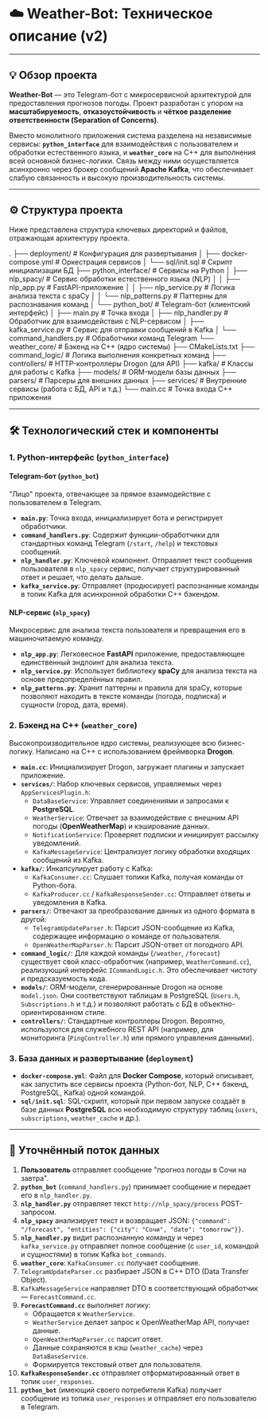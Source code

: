 # ☁️ Weather-Bot: Техническое описание (v2)

---

## 💡 Обзор проекта

**Weather-Bot** — это Telegram-бот с микросервисной архитектурой для предоставления прогнозов погоды. Проект разработан с упором на **масштабируемость**, **отказоустойчивость** и **чёткое разделение ответственности (Separation of Concerns)**.

Вместо монолитного приложения система разделена на независимые сервисы: **`python_interface`** для взаимодействия с пользователем и обработки естественного языка, и **`weather_core`** на C++ для выполнения всей основной бизнес-логики. Связь между ними осуществляется асинхронно через брокер сообщений **Apache Kafka**, что обеспечивает слабую связанность и высокую производительность системы.

---

## ⚙️ Структура проекта

Ниже представлена структура ключевых директорий и файлов, отражающая архитектуру проекта.

.
├── deployment/              # Конфигурация для развертывания
│   ├── docker-compose.yml   # Оркестрация сервисов
│   └── sql/init.sql         # Скрипт инициализации БД
├── python_interface/        # Сервисы на Python
│   ├── nlp_spacy/           # Сервис обработки естественного языка (NLP)
│   │   ├── nlp_app.py       # FastAPI-приложение
│   │   ├── nlp_service.py   # Логика анализа текста с spaCy
│   │   └── nlp_patterns.py  # Паттерны для распознавания команд
│   └── python_bot/          # Telegram-бот (клиентский интерфейс)
│       ├── main.py          # Точка входа
│       ├── nlp_handler.py   # Обработчик для взаимодействия с NLP-сервисом
│       ├── kafka_service.py # Сервис для отправки сообщений в Kafka
│       └── command_handlers.py # Обработчики команд Telegram
└── weather_core/            # Бэкенд на C++ (ядро системы)
├── CMakeLists.txt
├── command_logic/       # Логика выполнения конкретных команд
├── controllers/         # HTTP-контроллеры Drogon (для API)
├── kafka/               # Классы для работы с Kafka
├── models/              # ORM-модели базы данных
├── parsers/             # Парсеры для внешних данных
├── services/            # Внутренние сервисы (работа с БД, API и т.д.)
└── main.cc              # Точка входа C++ приложения

---

## 🛠️ Технологический стек и компоненты

### 1. Python-интерфейс (`python_interface`)

#### Telegram-бот (`python_bot`)
"Лицо" проекта, отвечающее за прямое взаимодействие с пользователем в Telegram.

* **`main.py`**: Точка входа, инициализирует бота и регистрирует обработчики.
* **`command_handlers.py`**: Содержит функции-обработчики для стандартных команд Telegram (`/start`, `/help`) и текстовых сообщений.
* **`nlp_handler.py`**: Ключевой компонент. Отправляет текст сообщения пользователя в `nlp_spacy` сервис, получает структурированный ответ и решает, что делать дальше.
* **`kafka_service.py`**: Отправляет (продюсирует) распознанные команды в топик Kafka для асинхронной обработки C++ бэкендом.

#### NLP-сервис (`nlp_spacy`)
Микросервис для анализа текста пользователя и превращения его в машиночитаемую команду.

* **`nlp_app.py`**: Легковесное **FastAPI** приложение, предоставляющее единственный эндпоинт для анализа текста.
* **`nlp_service.py`**: Использует библиотеку **spaCy** для анализа текста на основе предопределённых правил.
* **`nlp_patterns.py`**: Хранит паттерны и правила для spaCy, которые позволяют находить в тексте команды (погода, подписка) и сущности (город, дата, время).

### 2. Бэкенд на C++ (`weather_core`)

Высокопроизводительное ядро системы, реализующее всю бизнес-логику. Написано на C++ с использованием фреймворка **Drogon**.

* **`main.cc`**: Инициализирует Drogon, загружает плагины и запускает приложение.
* **`services/`**: Набор ключевых сервисов, управляемых через `AppServicesPlugin.h`:
    * `DataBaseService`: Управляет соединениями и запросами к **PostgreSQL**.
    * `WeatherService`: Отвечает за взаимодействие с внешним API погоды (**OpenWeatherMap**) и кэширование данных.
    * `NotificationService`: Проверяет подписки и инициирует рассылку уведомлений.
    * `KafkaMessageService`: Централизует логику обработки входящих сообщений из Kafka.
* **`kafka/`**: Инкапсулирует работу с Kafka:
    * `KafkaConsumer.cc`: Слушает топики Kafka, получая команды от Python-бота.
    * `KafkaProducer.cc` / `KafkaResponseSender.cc`: Отправляет ответы и уведомления в Kafka.
* **`parsers/`**: Отвечают за преобразование данных из одного формата в другой:
    * `TelegramUpdateParser.h`: Парсит JSON-сообщение из Kafka, содержащее информацию о команде от пользователя.
    * `OpenWeatherMapParser.h`: Парсит JSON-ответ от погодного API.
* **`command_logic/`**: Для каждой команды (`/weather`, `/forecast`) существует свой класс-обработчик (например, `WeatherCommand.cc`), реализующий интерфейс `ICommandLogic.h`. Это обеспечивает чистоту и предсказуемость кода.
* **`models/`**: ORM-модели, сгенерированные Drogon на основе `model.json`. Они соответствуют таблицам в PostgreSQL (`Users.h`, `Subscriptions.h` и т.д.) и позволяют работать с БД в объектно-ориентированном стиле.
* **`controllers/`**: Стандартные контроллеры Drogon. Вероятно, используются для служебного REST API (например, для мониторинга (`PingController.h`) или прямого управления данными).

### 3. База данных и развертывание (`deployment`)

* **`docker-compose.yml`**: Файл для **Docker Compose**, который описывает, как запустить все сервисы проекта (Python-бот, NLP, C++ бэкенд, PostgreSQL, Kafka) одной командой.
* **`sql/init.sql`**: SQL-скрипт, который при первом запуске создаёт в базе данных **PostgreSQL** всю необходимую структуру таблиц (`users`, `subscriptions`, `weather_cache` и др.).

---

## 🔗 Уточнённый поток данных

1.  **Пользователь** отправляет сообщение "прогноз погоды в Сочи на завтра".
2.  **`python_bot`** (`command_handlers.py`) принимает сообщение и передает его в `nlp_handler.py`.
3.  **`nlp_handler.py`** отправляет текст `http://nlp_spacy/process` POST-запросом.
4.  **`nlp_spacy`** анализирует текст и возвращает JSON: `{"command": "/forecast", "entities": {"city": "Сочи", "date": "tomorrow"}}`.
5.  **`nlp_handler.py`** видит распознанную команду и через `kafka_service.py` отправляет полное сообщение (с `user_id`, командой и сущностями) в топик Kafka `bot_commands`.
6.  **`weather_core`**: `KafkaConsumer.cc` получает сообщение.
7.  `TelegramUpdateParser.cc` разбирает JSON в C++ DTO (Data Transfer Object).
8.  `KafkaMessageService` направляет DTO в соответствующий обработчик — `ForecastCommand.cc`.
9.  **`ForecastCommand.cc`** выполняет логику:
    * Обращается к `WeatherService`.
    * `WeatherService` делает запрос к OpenWeatherMap API, получает данные.
    * `OpenWeatherMapParser.cc` парсит ответ.
    * Данные сохраняются в кэш (`weather_cache`) через `DataBaseService`.
    * Формируется текстовый ответ для пользователя.
10. **`KafkaResponseSender.cc`** отправляет отформатированный ответ в топик `user_responses`.
11. **`python_bot`** (имеющий своего потребителя Kafka) получает сообщение из топика `user_responses` и отправляет его пользователю в Telegram.
